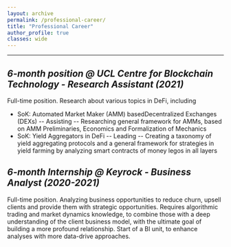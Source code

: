 ```yaml
---
layout: archive
permalink: /professional-career/
title: "Professional Career"
author_profile: true
classes: wide
---
```


****


## *6-month position @ UCL Centre for Blockchain Technology - Research Assistant (2021)*

Full-time position. Research about various topics in DeFi, including
- SoK: Automated Market Maker (AMM) basedDecentralized Exchanges (DEXs) -- Assisting -- Researching general framework for AMMs, based on AMM Preliminaries, Economics and Formalization of Mechanics
- SoK: Yield Aggregators in DeFi -- Leading -- Creating a taxonomy of yield aggregating protocols and a general framework for strategies in yield farming by analyzing smart contracts of money legos in all layers

## *6-month Internship @ Keyrock - Business Analyst (2020-2021)*

Full-time position. Analyzing business opportunities to reduce churn, upsell clients and provide them with strategic opportunities. Requires algorithmic trading and market dynamics knowledge, to combine those with a deep understanding of the client business model, with the ultimate goal of building a more profound relationship. Start of a BI unit, to enhance analyses with more data-drive approaches. 

